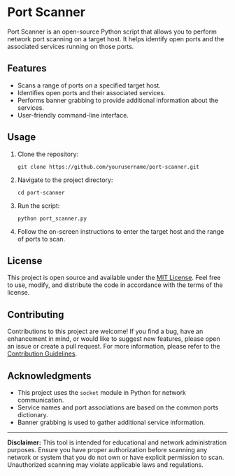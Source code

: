# Port Scanner

Port Scanner is an open-source Python script that allows you to perform network port scanning on a target host. It helps identify open ports and the associated services running on those ports.

## Features

- Scans a range of ports on a specified target host.
- Identifies open ports and their associated services.
- Performs banner grabbing to provide additional information about the services.
- User-friendly command-line interface.

## Usage

1. Clone the repository:

   ```shell
   git clone https://github.com/yourusername/port-scanner.git
   ```

2. Navigate to the project directory:

   ```shell
   cd port-scanner
   ```

3. Run the script:

   ```shell
   python port_scanner.py
   ```

4. Follow the on-screen instructions to enter the target host and the range of ports to scan.

## License

This project is open source and available under the [MIT License](LICENSE). Feel free to use, modify, and distribute the code in accordance with the terms of the license.

## Contributing

Contributions to this project are welcome! If you find a bug, have an enhancement in mind, or would like to suggest new features, please open an issue or create a pull request. For more information, please refer to the [Contribution Guidelines](CONTRIBUTING.md).

## Acknowledgments

- This project uses the `socket` module in Python for network communication.
- Service names and port associations are based on the common ports dictionary.
- Banner grabbing is used to gather additional service information.

---

**Disclaimer:** This tool is intended for educational and network administration purposes. Ensure you have proper authorization before scanning any network or system that you do not own or have explicit permission to scan. Unauthorized scanning may violate applicable laws and regulations.
